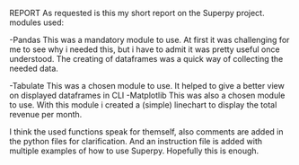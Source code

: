 REPORT
As requested is this my short report on the Superpy project. 
modules used:


-Pandas
This was a mandatory module to use. At first it was challenging for me to see why i needed this, but i have to admit it was pretty useful once understood.
The creating of dataframes was a quick way of collecting the needed data.

-Tabulate
This was a chosen module to use. It helped to give a better view on displayed dataframes in CLI
-Matplotlib
This was also a chosen module to use. With this module i created a (simple) linechart to display the total revenue per month.


I think the used functions speak for themself, also comments are added in the python files for clarification. And an instruction file is added with multiple examples of how to use Superpy.
Hopefully this is enough.
